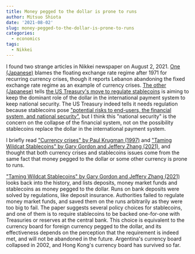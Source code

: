 ```yaml
---
title: Money pegged to the dollar is prone to runs
author: Mitsuo Shiota
date: '2021-08-02'
slug: money-pegged-to-the-dollar-is-prone-to-runs
categories:
  - economics
tags:
  - Nikkei
---
```


I found two strange articles in Nikkei newspaper on August 2, 2021. [One (Japanese)](https://www.nikkei.com/nkd/company/article/?DisplayType=1&ng=DGKKZO74395980S1A800C2MM8000&scode=8301) blames the floating exchange rate regime after 1971 for recurring currency crises, though it reports Lebanon abandoning the fixed exchange rate regime as an example of currency crises. [The other (Japanese)](https://www.nikkei.com/article/DGKKZO74347210Q1A730C2TCT000/) tells [the US Treasury's move to regulate stablecoins](https://home.treasury.gov/news/press-releases/jy0276) is aiming to keep the dominant role of the dollar in the international payment system to keep national security. The US Treasury indeed tells it needs regulation because stablecoins pose ["potential risks to end-users, the financial system, and national security"](https://home.treasury.gov/news/press-releases/jy0281), but I think this "national security" is the concern on the collapse of the financial system, not on the possibility stablecoins replace the dollar in the international payment system.

I briefly read ["Currency crises" by Paul Krugman (1997)](http://web.mit.edu/krugman/www/crises.html) and ["Taming Wildcat Stablecoins" by Gary Gordon and Jeffery Zhang (2021)](https://papers.ssrn.com/sol3/papers.cfm?abstract_id=3888752), and thought that both currency crises and stablecoins issues come from the same fact that money pegged to the dollar or some other currency is prone to runs.

["Taming Wildcat Stablecoins" by Gary Gordon and Jeffery Zhang (2021)](https://papers.ssrn.com/sol3/papers.cfm?abstract_id=3888752) looks back into the history, and lists deposits, money market funds and stablecoins as money pegged to the dollar. Runs on bank deposits were solved by regulations, like deposit insurance. Authorities failed to regulate money market funds, and saved them on the runs arbitrarily as they were too big to fail. The paper suggests several policy choices for stablecoins, and one of them is to require stablecoins to be backed one-for-one with Treasuries or reserves at the central bank. This choice is equivalent to the currency board for foreign currency pegged to the dollar, and its effectiveness depends on the perception that the requirement is indeed met, and will not be abandoned in the future. Argentina's currency board collapsed in 2002, and Hong Kong's currency board has survived so far.

